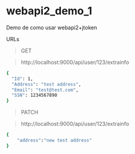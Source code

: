 # webapi2_demo_1
Demo de como usar webapi2+jtoken

URLs

>GET

>http://localhost:9000/api/user/123/extrainfo

```sh
{
  "Id": 1,
  "Address": "test address",
  "Email": "test@test.com",
  "SSN": 1234567890
}
```

>PATCH

>http://localhost:9000/api/user/123/extrainfo

```sh
{
    "address":"new test address"
}
```
